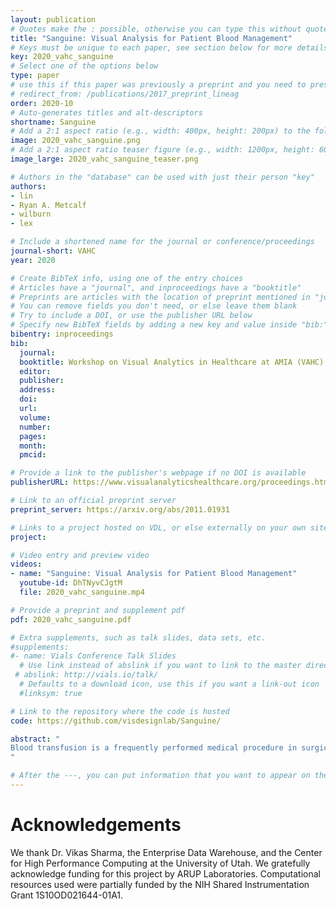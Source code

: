 ```yaml
---
layout: publication
# Quotes make the : possible, otherwise you can type this without quotes
title: "Sanguine: Visual Analysis for Patient Blood Management"
# Keys must be unique to each paper, see section below for more details
key: 2020_vahc_sanguine
# Select one of the options below
type: paper 
# use this if this paper was previously a preprint and you need to preserve the old URL
# redirect_from: /publications/2017_preprint_lineag
order: 2020-10
# Auto-generates titles and alt-descriptors
shortname: Sanguine
# Add a 2:1 aspect ratio (e.g., width: 400px, height: 200px) to the folder /assets/images/publications/
image: 2020_vahc_sanguine.png
# Add a 2:1 aspect ratio teaser figure (e.g., width: 1200px, height: 600px) to the folder /assets/images/publications/
image_large: 2020_vahc_sanguine_teaser.png

# Authors in the "database" can be used with just their person "key"
authors:
- lin
- Ryan A. Metcalf
- wilburn
- lex

# Include a shortened name for the journal or conference/proceedings
journal-short: VAHC
year: 2020

# Create BibTeX info, using one of the entry choices
# Articles have a "journal", and inproceedings have a "booktitle"
# Preprints are articles with the location of preprint mentioned in "journal"
# You can remove fields you don't need, or else leave them blank
# Try to include a DOI, or use the publisher URL below
# Specify new BibTeX fields by adding a new key and value inside "bib:"
bibentry: inproceedings
bib:
  journal:
  booktitle: Workshop on Visual Analytics in Healthcare at AMIA (VAHC)
  editor: 
  publisher:
  address: 
  doi: 
  url: 
  volume: 
  number: 
  pages:
  month: 
  pmcid: 

# Provide a link to the publisher's webpage if no DOI is available
publisherURL: https://www.visualanalyticshealthcare.org/proceedings.html

# Link to an official preprint server
preprint_server: https://arxiv.org/abs/2011.01931

# Links to a project hosted on VDL, or else externally on your own site
project: 

# Video entry and preview video
videos:
- name: "Sanguine: Visual Analysis for Patient Blood Management"
  youtube-id: DhTNyvCJgtM
  file: 2020_vahc_sanguine.mp4

# Provide a preprint and supplement pdf
pdf: 2020_vahc_sanguine.pdf

# Extra supplements, such as talk slides, data sets, etc.
#supplements:
#- name: Vials Conference Talk Slides
  # Use link instead of abslink if you want to link to the master directory
 # abslink: http://vials.io/talk/
  # Defaults to a download icon, use this if you want a link-out icon
  #linksym: true

# Link to the repository where the code is hosted
code: https://github.com/visdesignlab/Sanguine/

abstract: "
Blood transfusion is a frequently performed medical procedure in surgical and nonsurgical contexts. Although it is frequently necessary or even life-saving, it has been identified as one of the most overused procedures in hospitals. Unnecessary transfusions not only waste resources but can also be detrimental to patient outcomes. Patient blood management (PBM) is the clinical practice of optimizing transfusions and associated outcomes. In this paper, we introduce Sanguine, a visual analysis tool for transfusion data and related patient medical records. Sanguine was designed with two user groups in mind: PBM experts and clinicians who conduct transfusions. PBM experts use Sanguine to explore and analyze transfusion practices and its associated medical outcomes. They can compare individual surgeons, or compare outcomes or time periods, such as before and after an intervention regarding transfusion practices. PBM experts then curate and annotate views for communication with clinicians, with the goal of improving their transfusion practices. Such a review session could be in person or through a shared link. We validate the utility and effectiveness of Sanguine through case studies. 
"

# After the ---, you can put information that you want to appear on the website using markdown formatting or HTML. A good example are acknowledgements, extra references, an erratum, etc.
---
```


# Acknowledgements
We thank Dr. Vikas Sharma, the Enterprise Data Warehouse, and the Center for High Performance Computing at the University of Utah. We gratefully acknowledge funding for this project by ARUP Laboratories. Computational resources used were partially funded by the NIH Shared Instrumentation Grant 1S10OD021644-01A1.
